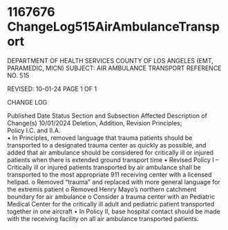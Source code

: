 # 1167676 ChangeLog515AirAmbulanceTransport

DEPARTMENT OF HEALTH SERVICES 
COUNTY OF LOS ANGELES 
 (EMT, PARAMEDIC, MICN) 
SUBJECT: AIR AMBULANCE TRANSPORT REFERENCE NO. 515 
 
 
 
REVISED: 10-01-24 PAGE 1 OF 1  
 
CHANGE LOG 
 
Published 
Date 
Status Section and 
Subsection Affected 
Description of Change(s) 
10/01/2024 Deletion, 
Addition, 
Revision 
Principles;  
Policy I.C. and II.A.  
• In Principles, removed language 
that trauma patients should be 
transported to a designated trauma 
center as quickly as possible, and 
added that air ambulance should be 
considered for critically ill or injured 
patients when there is extended 
ground transport time 
• Revised Policy I – Critically ill or 
injured patients transported by air 
ambulance shall   be transported to 
the most appropriate 911 receiving 
center with a licensed helipad. 
o    Removed “trauma” and 
replaced with more general 
language for the extremis 
patient 
o    Removed Henry Mayo’s 
northern catchment 
boundary for air ambulance 
o    Consider a trauma center 
with an Pediatric Medical 
Center for the critically ill 
adult and pediatric patient 
transported together in one 
aircraft 
• In Policy II, base hospital contact 
should be made with the receiving 
facility on all air ambulance 
transported patients.
